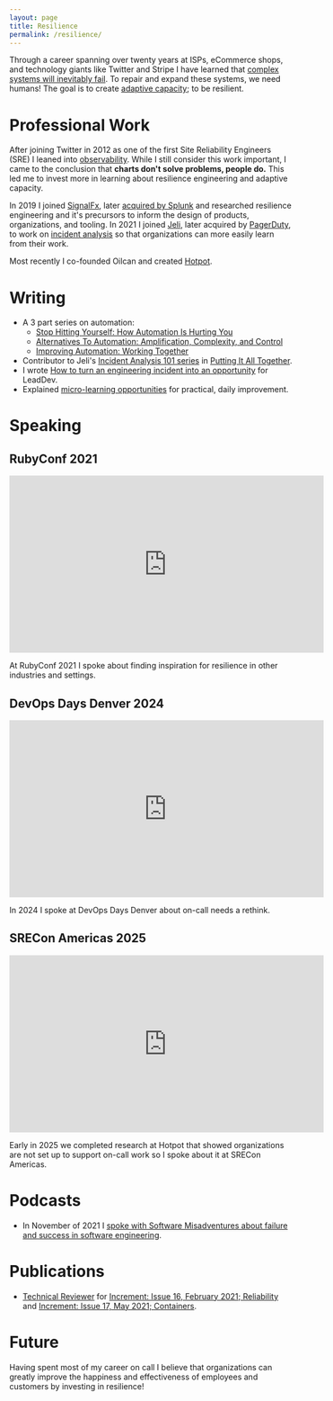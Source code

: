 ```yaml
---
layout: page
title: Resilience
permalink: /resilience/
---
```


Through a career spanning over twenty years at ISPs, eCommerce shops, and technology giants like Twitter and Stripe I have learned that [complex systems will inevitably fail](https://how.complexsystems.fail). To repair and expand these systems, we need humans! The goal is to create [adaptive capacity](https://en.wikipedia.org/wiki/Adaptive_capacity); to be resilient.

# Professional Work

After joining Twitter in 2012 as one of the first Site Reliability Engineers (SRE) I leaned into [observability](http://onemogin.com/observability/). While I still consider this work important, I came to the conclusion that **charts don't solve problems, people do.** This led me to invest more in learning about resilience engineering and adaptive capacity.

In 2019 I joined [SignalFx](https://www.signalfx.com), later [acquired by Splunk](https://www.signalfx.com/blog/signalfx-signs-definitive-agreement-to-be-acquired-by-splunk/) and researched resilience engineering and it's precursors to inform the design of products, organizations, and tooling. In 2021 I joined [Jeli](https://www.jeli.io), later acquired by [PagerDuty](https://www.pagerduty.com), to work on [incident analysis](https://www.jeli.io/howie-the-post-incident-guide/) so that organizations can more easily learn from their work.

Most recently I co-founded Oilcan and created [Hotpot](https://www.hotpot.works).

# Writing

* A 3 part series on automation:
  * [Stop Hitting Yourself: How Automation Is Hurting You](http://onemogin.com/automation/automation-is-hurting-you.html)
  * [Alternatives To Automation: Amplification, Complexity, and Control](http://onemogin.com/automation/alternatives-to-automation.html)
  * [Improving Automation: Working Together](http://onemogin.com/automation/improving-automation.html)
* Contributor to Jeli's [Incident Analysis 101 series](https://www.jeli.io/blog/category/incident-analysis-101/) in [Putting It All Together](https://www.jeli.io/blog/incident-analysis-101-putting-it-all-together/).
* I wrote [How to turn an engineering incident into an opportunity](https://leaddev.com/managing-time-crisis/how-turn-engineering-incident-opportunity) for LeadDev.
* Explained [micro-learning opportunities](https://www.jeli.io/blog/micro-learning-opportunities/) for practical, daily improvement.

# Speaking

## RubyConf 2021

<iframe width="560" height="315" src="https://www.youtube.com/embed/JSiESJwRmzg" title="YouTube video player" frameborder="0" allow="accelerometer; autoplay; clipboard-write; encrypted-media; gyroscope; picture-in-picture" allowfullscreen></iframe>

At RubyConf 2021 I spoke about finding inspiration for resilience in other industries and settings.

## DevOps Days Denver 2024

<iframe width="560" height="315" src="https://www.youtube.com/embed/6KqW7rQgrRk?si=HIyWIe2FGnSvM_Kt" title="YouTube video player" frameborder="0" allow="accelerometer; autoplay; clipboard-write; encrypted-media; gyroscope; picture-in-picture; web-share" referrerpolicy="strict-origin-when-cross-origin" allowfullscreen></iframe>

In 2024 I spoke at DevOps Days Denver about on-call needs a rethink.

## SRECon Americas 2025

<iframe width="560" height="315" src="https://www.youtube.com/embed/NWcXm9wnH-U?si=hIN3TGbP-Qxp06Fc" title="YouTube video player" frameborder="0" allow="accelerometer; autoplay; clipboard-write; encrypted-media; gyroscope; picture-in-picture; web-share" referrerpolicy="strict-origin-when-cross-origin" allowfullscreen></iframe>

Early in 2025 we completed research at Hotpot that showed organizations are not set up to support on-call work so I spoke about it at SRECon Americas.

# Podcasts

* In November of 2021 I [spoke with Software Misadventures about failure and success in software engineering](https://softwaremisadventures.com/podcast/2021/11/cory-watson/).

# Publications

* [Technical Reviewer](https://increment.com/reliability/letter-from-the-editor/) for [Increment: Issue 16, February 2021; Reliability](https://increment.com/reliability/) and [Increment: Issue 17, May 2021; Containers](https://increment.com/containers/letter-from-the-editor/).

# Future

Having spent most of my career on call I believe that organizations can greatly improve the happiness and effectiveness of employees and customers by investing in resilience!
